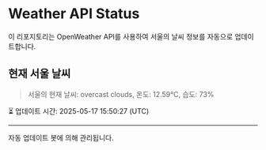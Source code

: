 
# Weather API Status

이 리포지토리는 OpenWeather API를 사용하여 서울의 날씨 정보를 자동으로 업데이트합니다.

## 현재 서울 날씨
> 서울의 현재 날씨: overcast clouds, 온도: 12.59°C, 습도: 73%

⏳ 업데이트 시간: 2025-05-17 15:50:27 (UTC)

---
자동 업데이트 봇에 의해 관리됩니다.
